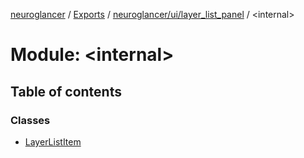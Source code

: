 [neuroglancer](../README.md) / [Exports](../modules.md) / [neuroglancer/ui/layer\_list\_panel](neuroglancer_ui_layer_list_panel.md) / <internal\>

# Module: <internal\>

## Table of contents

### Classes

- [LayerListItem](../classes/neuroglancer_ui_layer_list_panel._internal_.LayerListItem.md)
